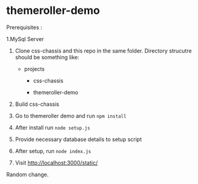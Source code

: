 # themeroller-demo

Prerequisites :

1.MySql Server


1. Clone css-chassis and this repo in the same folder. Directory strucutre should be something like:

    * projects
    
      * css-chassis
      
      * themeroller-demo
      
      

2. Build css-chassis
3. Go to themeroller demo and run `npm install`
4. After install run `node setup.js`
5. Provide necessary database details to setup script
6. After setup, run `node index.js`
7. Visit [http://localhost:3000/static/](http://localhost:3000/static/)


Random change.

